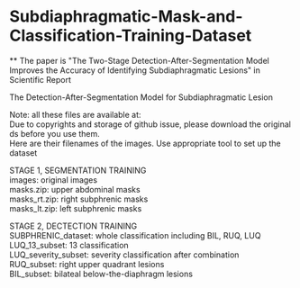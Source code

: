 # Subdiaphragmatic-Mask-and-Classification-Training-Dataset

** The paper is "The Two-Stage Detection-After-Segmentation Model Improves the Accuracy of Identifying Subdiaphragmatic Lesions" in Scientific Report

The Detection-After-Segmentation Model for Subdiaphragmatic Lesion 

Note: all these files are available at:   
Due to copyrights and storage of github issue, please download the original ds before you use them.  
Here are their filenames of the images. Use appropriate tool to set up the dataset  



STAGE 1, SEGMENTATION TRAINING  
  images: original images  
  masks.zip: upper abdominal masks  
  masks_rt.zip: right subphrenic masks  
  masks_lt.zip: left subphrenic masks  

STAGE 2, DECTECTION TRAINING  
  SUBPHRENIC_dataset: whole classification including BIL, RUQ, LUQ  
  LUQ_13_subset: 13 classification  
  LUQ_severity_subset: severity classification after combination  
  RUQ_subset: right upper quadrant lesions  
  BIL_subset: bilateal below-the-diaphragm lesions  

